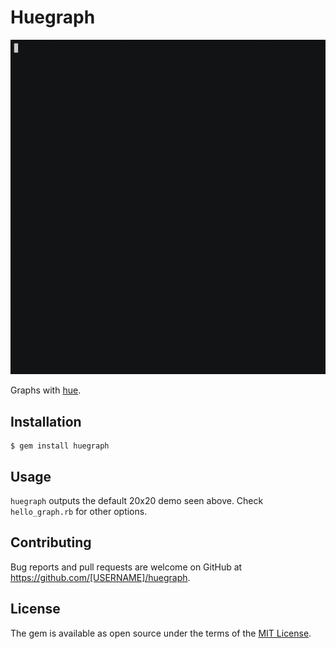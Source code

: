 # Huegraph

![](demo.gif)

Graphs with [hue](https://en.wikipedia.org/wiki/Hue).

## Installation

    $ gem install huegraph

## Usage

`huegraph` outputs the default 20x20 demo seen above. Check `hello_graph.rb` for other options.

## Contributing

Bug reports and pull requests are welcome on GitHub at https://github.com/[USERNAME]/huegraph.

## License

The gem is available as open source under the terms of the [MIT License](https://opensource.org/licenses/MIT).
